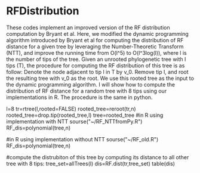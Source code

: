 # RFDistribution
These codes implement an improved version of the RF distribution computation by Bryant et al.
Here, we modified the dynamic programming algorithm introduced by Bryant et al for computing the distribution of RF distance for a given tree by leveraging the Number-Theoretic Transform (NTT), and improve the running time from O(l^5) to O(l^3log(l)), where l is the number of tips of the tree.
Given an unrooted phylogenetic tree with l tips (T), the procedure for computing the RF distribution of this tree is as follow:
Denote the node adjacent to tip l in T by v_0. Remove tip l, and root the resulting tree with v_0 as the root. We use this rooted tree as the input to the dynamic programming algorithm.
I will show how to compute the distribution of RF distance for a random tree with 8 tips using our implementations in R. The procedure is the same in python.

l=8
tr=rtree(l,rooted=FALSE)
rooted_tree=reroot(tr,n)
rooted_tree=drop.tip(rooted_tree,l)
tree=rooted_tree
#in R using implementation with NTT
sourse("~/RF_NTTfromPy.R")
RF_dis=polynomial(tree,n)

#in R using implementation without NTT
sourse("~/RF_old.R")
RF_dis=polynomial(tree,n)

#compute the distrubiton of this tree by computing its distance to all other tree with 8 tips:
tree_set=allTrees(l)
dis=RF.dist(tr,tree_set)
table(dis)

